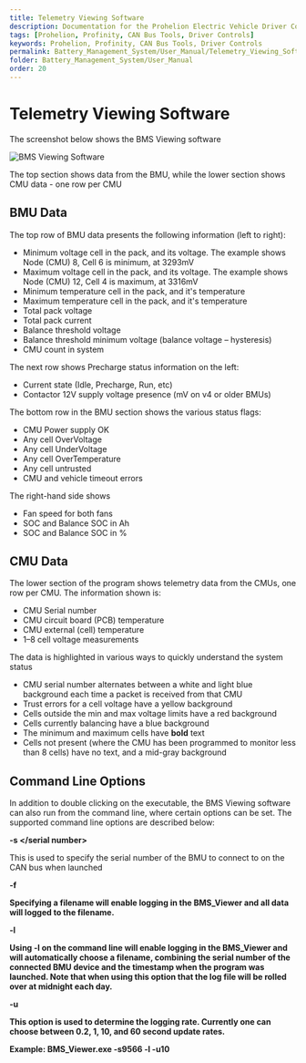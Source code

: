 ```yaml
---
title: Telemetry Viewing Software
description: Documentation for the Prohelion Electric Vehicle Driver Controls
tags: [Prohelion, Profinity, CAN Bus Tools, Driver Controls]
keywords: Prohelion, Profinity, CAN Bus Tools, Driver Controls
permalink: Battery_Management_System/User_Manual/Telemetry_Viewing_Software.html
folder: Battery_Management_System/User_Manual
order: 20
---
```


# Telemetry Viewing Software

The screenshot below shows the BMS Viewing software

![BMS Viewing Software](../images/BMS_User_Manual/Telemetry_Viewing_Software.png)

The top section shows data from the BMU, while the lower section shows CMU data - one row per CMU

## BMU Data

The top row of BMU data presents the following information (left to right): 

*   Minimum voltage cell in the pack, and its voltage.  The example shows Node (CMU) 8, Cell 6 is minimum, at 3293mV 
*   Maximum voltage cell in the pack, and its voltage.  The example shows Node (CMU) 12, Cell 4 is maximum, at 3316mV 
*   Minimum temperature cell in the pack, and it's temperature 
*   Maximum temperature cell in the pack, and it's temperature 
*   Total pack voltage 
*   Total pack current 
*   Balance threshold voltage 
*   Balance threshold minimum voltage (balance voltage – hysteresis) 
*   CMU count in system 

The next row shows Precharge status information on the left: 

*   Current state (Idle, Precharge, Run, etc) 
*   Contactor 12V supply voltage presence (mV on v4 or older BMUs) 

The bottom row in the BMU section shows the various status flags: 

*   CMU Power supply OK 
*   Any cell OverVoltage 
*   Any cell UnderVoltage 
*   Any cell OverTemperature 
*   Any cell untrusted 
*   CMU and vehicle timeout errors 

The right-hand side shows 

*   Fan speed for both fans 
*   SOC and Balance SOC in Ah 
*   SOC and Balance SOC in % 

## CMU Data 

The lower section of the program shows telemetry data from the CMUs, one row per CMU.  The information shown is: 

*   CMU Serial number 
*   CMU circuit board (PCB) temperature 
*   CMU external (cell) temperature 
*   1–8 cell voltage measurements 

The data is highlighted in various ways to quickly understand the system status 

*   CMU serial number alternates between a white and light blue background each time a packet is received from that CMU 
*   Trust errors for a cell voltage have a yellow background 
*   Cells outside the min and max voltage limits have a red background 
*   Cells currently balancing have a blue background 
*   The minimum and maximum cells have <strong>bold</strong> text 
*   Cells not present (where the CMU has been programmed to monitor less than 8 cells) have no text, and a mid-gray background 

## Command Line Options

In addition to double clicking on the executable, the BMS Viewing software can also run from the command line, where certain options can be set. The supported command line options are described below: 

<strong>-s </serial number></strong>

This is used to specify the serial number of the BMU to connect to on the CAN bus when launched 

<strong> -f </filename>

Specifying a filename will enable logging in the BMS_Viewer and all data will logged to the filename. 

<strong> -l

Using <strong>-l</strong> on the command line will enable logging in the BMS_Viewer and will automatically choose a filename, combining the serial number of the connected BMU device and the timestamp when the program was launched. Note that when using this option that the log file will be rolled over at midnight each day. 

<strong> -u </rate>

This option is used to determine the logging rate. Currently one can choose between 0.2, 1, 10, and 60 second update rates. 

Example: BMS_Viewer.exe -s9566 -l -u10 



